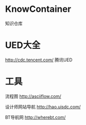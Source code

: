 # KnowContainer
知识仓库

# UED大全
http://cdc.tencent.com/ 腾讯UED

# 工具
流程图 http://asciiflow.com/

设计师网站导航 http://hao.uisdc.com/

BT导航网 http://wherebt.com/

